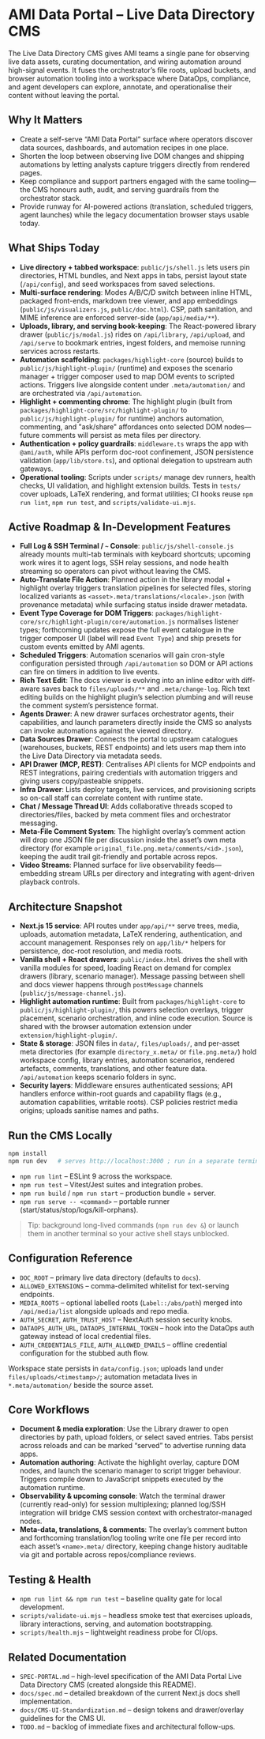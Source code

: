 # AMI Data Portal – Live Data Directory CMS

The Live Data Directory CMS gives AMI teams a single pane for observing live data assets, curating documentation, and wiring automation around high-signal events. It fuses the orchestrator’s file roots, upload buckets, and browser automation tooling into a workspace where DataOps, compliance, and agent developers can explore, annotate, and operationalise their content without leaving the portal.

## Why It Matters
- Create a self-serve “AMI Data Portal” surface where operators discover data sources, dashboards, and automation recipes in one place.
- Shorten the loop between observing live DOM changes and shipping automations by letting analysts capture triggers directly from rendered pages.
- Keep compliance and support partners engaged with the same tooling—the CMS honours auth, audit, and serving guardrails from the orchestrator stack.
- Provide runway for AI-powered actions (translation, scheduled triggers, agent launches) while the legacy documentation browser stays usable today.

## What Ships Today
- **Live directory + tabbed workspace**: `public/js/shell.js` lets users pin directories, HTML bundles, and Next apps in tabs, persist layout state (`/api/config`), and seed workspaces from saved selections.
- **Multi-surface rendering**: Modes A/B/C/D switch between inline HTML, packaged front-ends, markdown tree viewer, and app embeddings (`public/js/visualizers.js`, `public/doc.html`). CSP, path sanitation, and MIME inference are enforced server-side (`app/api/media/**`).
- **Uploads, library, and serving book-keeping**: The React-powered library drawer (`public/js/modal.js`) rides on `/api/library`, `/api/upload`, and `/api/serve` to bookmark entries, ingest folders, and memoise running services across restarts.
- **Automation scaffolding**: `packages/highlight-core` (source) builds to `public/js/highlight-plugin/` (runtime) and exposes the scenario manager + trigger composer used to map DOM events to scripted actions. Triggers live alongside content under `.meta/automation/` and are orchestrated via `/api/automation`.
- **Highlight + commenting chrome**: The highlight plugin (built from `packages/highlight-core/src/highlight-plugin/` to `public/js/highlight-plugin/` for runtime) anchors automation, commenting, and "ask/share" affordances onto selected DOM nodes—future comments will persist as meta files per directory.
- **Authentication + policy guardrails**: `middleware.ts` wraps the app with `@ami/auth`, while APIs perform doc-root confinement, JSON persistence validation (`app/lib/store.ts`), and optional delegation to upstream auth gateways.
- **Operational tooling**: Scripts under `scripts/` manage dev runners, health checks, UI validation, and highlight extension builds. Tests in `tests/` cover uploads, LaTeX rendering, and format utilities; CI hooks reuse `npm run lint`, `npm run test`, and `scripts/validate-ui.mjs`.

## Active Roadmap & In-Development Features
- **Full Log & SSH Terminal / `~` Console**: `public/js/shell-console.js` already mounts multi-tab terminals with keyboard shortcuts; upcoming work wires it to agent logs, SSH relay sessions, and node health streaming so operators can pivot without leaving the CMS.
- **Auto-Translate File Action**: Planned action in the library modal + highlight overlay triggers translation pipelines for selected files, storing localized variants as `<asset>.meta/translations/<locale>.json` (with provenance metadata) while surfacing status inside drawer metadata.
- **Event Type Coverage for DOM Triggers**: `packages/highlight-core/src/highlight-plugin/core/automation.js` normalises listener types; forthcoming updates expose the full event catalogue in the trigger composer UI (label will read `Event Type`) and ship presets for custom events emitted by AMI agents.
- **Scheduled Triggers**: Automation scenarios will gain cron-style configuration persisted through `/api/automation` so DOM or API actions can fire on timers in addition to live events.
- **Rich Text Edit**: The docs viewer is evolving into an inline editor with diff-aware saves back to `files/uploads/**` and `.meta/change-log`. Rich text editing builds on the highlight plugin’s selection plumbing and will reuse the comment system’s persistence format.
- **Agents Drawer**: A new drawer surfaces orchestrator agents, their capabilities, and launch parameters directly inside the CMS so analysts can invoke automations against the viewed directory.
- **Data Sources Drawer**: Connects the portal to upstream catalogues (warehouses, buckets, REST endpoints) and lets users map them into the Live Data Directory via metadata seeds.
- **API Drawer (MCP, REST)**: Centralises API clients for MCP endpoints and REST integrations, pairing credentials with automation triggers and giving users copy/pasteable snippets.
- **Infra Drawer**: Lists deploy targets, live services, and provisioning scripts so on-call staff can correlate content with runtime state.
- **Chat / Message Thread UI**: Adds collaborative threads scoped to directories/files, backed by meta comment files and orchestrator messaging.
- **Meta-File Comment System**: The highlight overlay’s comment action will drop one JSON file per discussion inside the asset’s own meta directory (for example `original_file.png.meta/comments/<id>.json`), keeping the audit trail git-friendly and portable across repos.
- **Video Streams**: Planned surface for live observability feeds—embedding stream URLs per directory and integrating with agent-driven playback controls.

## Architecture Snapshot
- **Next.js 15 service**: API routes under `app/api/**` serve trees, media, uploads, automation metadata, LaTeX rendering, authentication, and account management. Responses rely on `app/lib/*` helpers for persistence, doc-root resolution, and media roots.
- **Vanilla shell + React drawers**: `public/index.html` drives the shell with vanilla modules for speed, loading React on demand for complex drawers (library, scenario manager). Message passing between shell and docs viewer happens through `postMessage` channels (`public/js/message-channel.js`).
- **Highlight automation runtime**: Built from `packages/highlight-core` to `public/js/highlight-plugin/`, this powers selection overlays, trigger placement, scenario orchestration, and inline code execution. Source is shared with the browser automation extension under `extension/highlight-plugin/`.
- **State & storage**: JSON files in `data/`, `files/uploads/`, and per-asset meta directories (for example `directory_x.meta/` or `file.png.meta/`) hold workspace config, library entries, automation scenarios, rendered artefacts, comments, translations, and other feature data. `/api/automation` keeps scenario folders in sync.
- **Security layers**: Middleware ensures authenticated sessions; API handlers enforce within-root guards and capability flags (e.g., automation capabilities, writable roots). CSP policies restrict media origins; uploads sanitise names and paths.

## Run the CMS Locally
```sh
npm install
npm run dev   # serves http://localhost:3000 ; run in a separate terminal or background it
```

- `npm run lint` – ESLint 9 across the workspace.
- `npm run test` – Vitest/Jest suites and integration probes.
- `npm run build` / `npm run start` – production bundle + server.
- `npm run serve -- <command>` – portable runner (start/status/stop/logs/kill-orphans).

> Tip: background long-lived commands (`npm run dev &`) or launch them in another terminal so your active shell stays unblocked.

## Configuration Reference
- `DOC_ROOT` – primary live data directory (defaults to `docs`).
- `ALLOWED_EXTENSIONS` – comma-delimited whitelist for text-serving endpoints.
- `MEDIA_ROOTS` – optional labelled roots (`Label::/abs/path`) merged into `/api/media/list` alongside uploads and repo media.
- `AUTH_SECRET`, `AUTH_TRUST_HOST` – NextAuth session security knobs.
- `DATAOPS_AUTH_URL`, `DATAOPS_INTERNAL_TOKEN` – hook into the DataOps auth gateway instead of local credential files.
- `AUTH_CREDENTIALS_FILE`, `AUTH_ALLOWED_EMAILS` – offline credential configuration for the stubbed auth flow.

Workspace state persists in `data/config.json`; uploads land under `files/uploads/<timestamp>/`; automation metadata lives in `*.meta/automation/` beside the source asset.

## Core Workflows
- **Document & media exploration**: Use the Library drawer to open directories by path, upload folders, or select saved entries. Tabs persist across reloads and can be marked “served” to advertise running data apps.
- **Automation authoring**: Activate the highlight overlay, capture DOM nodes, and launch the scenario manager to script trigger behaviour. Triggers compile down to JavaScript snippets executed by the automation runtime.
- **Observability & upcoming console**: Watch the terminal drawer (currently read-only) for session multiplexing; planned log/SSH integration will bridge CMS session context with orchestrator-managed nodes.
- **Meta-data, translations, & comments**: The overlay’s comment button and forthcoming translation/log tooling write one file per record into each asset’s `<name>.meta/` directory, keeping change history auditable via git and portable across repos/compliance reviews.

## Testing & Health
- `npm run lint && npm run test` – baseline quality gate for local development.
- `scripts/validate-ui.mjs` – headless smoke test that exercises uploads, library interactions, serving, and automation bootstrapping.
- `scripts/health.mjs` – lightweight readiness probe for CI/ops.

## Related Documentation
- `SPEC-PORTAL.md` – high-level specification of the AMI Data Portal Live Data Directory CMS (created alongside this README).
- `docs/spec.md` – detailed breakdown of the current Next.js docs shell implementation.
- `docs/CMS-UI-Standardization.md` – design tokens and drawer/overlay guidelines for the CMS UI.
- `TODO.md` – backlog of immediate fixes and architectural follow-ups.
